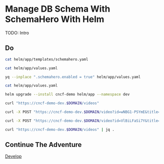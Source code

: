 # Manage DB Schema With SchemaHero With Helm

TODO: Intro

## Do

```bash
cat helm/app/templates/schemahero.yaml

cat helm/app/values.yaml

yq --inplace ".schemahero.enabled = true" helm/app/values.yaml

cat helm/app/values.yaml

helm upgrade --install cncf-demo helm/app --namespace dev

curl "https://cncf-demo-dev.$DOMAIN/videos"

curl -X POST "https://cncf-demo-dev.$DOMAIN/video?id=wNBG1-PSYmE&title=Kubernetes%20Policies%20And%20Governance%20-%20Ask%20Me%20Anything%20With%20Jim%20Bugwadia"

curl -X POST "https://cncf-demo-dev.$DOMAIN/video?id=VlBiLFaSi7Y&title=Scaleway%20-%20Everything%20We%20Expect%20From%20A%20Cloud%20Computing%20Service%3F"

curl "https://cncf-demo-dev.$DOMAIN/videos" | jq .
```

## Continue The Adventure

[Develop](../develop/story.md)
